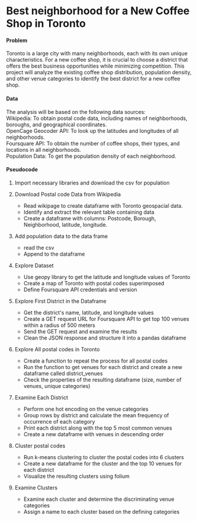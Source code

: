 # Best neighborhood for a New Coffee Shop in Toronto
#### Problem
Toronto is a large city with many neighborhoods, each with its own unique characteristics. For a new coffee shop, it is crucial to choose a district that offers the best business opportunities while minimizing competition. This project will analyze the existing coffee shop distribution, population density, and other venue categories to identify the best district for a new coffee shop.

#### Data
The analysis will be based on the following data sources:</br>
Wikipedia: To obtain postal code data, including names of neighborhoods, boroughs, and geographical coordinates.</br>
OpenCage Geocoder API: To look up the latitudes and longitudes of all neighborhoods.</br>
Foursquare API: To obtain the number of coffee shops, their types, and locations in all neighborhoods.</br>
Population Data: To get the population density of each neighborhood.</br>

#### Pseudocode

1. Import necessary libraries and download the csv for population

2. Download Postal code Data from Wikipedia
   - Read wikipage to create dataframe with Toronto geospacial data.
   - Identify and extract the relevant table containing  data
   - Create a dataframe with columns: Postcode, Borough, Neighborhood, latitude, longitude.

3. Add population data to the data frame
   - read the csv 
   - Append to the dataframe

4. Explore Dataset
   - Use geopy library to get the latitude and longitude values of Toronto
   - Create a map of Toronto with postal codes superimposed
   - Define Foursquare API credentials and version

5. Explore First District in the Dataframe
   - Get the district's name, latitude, and longitude values
   - Create a GET request URL for Foursquare API to get top 100 venues within a radius of 500 meters
   - Send the GET request and examine the results
   - Clean the JSON response and structure it into a pandas dataframe

6. Explore All postal codes in Toronto
   - Create a function to repeat the process for all postal codes
   - Run the function to get venues for each district and create a new dataframe called district_venues
   - Check the properties of the resulting dataframe (size, number of venues, unique categories)

7. Examine Each District
   - Perform one hot encoding on the venue categories
   - Group rows by district and calculate the mean frequency of occurrence of each category
   - Print each district along with the top 5 most common venues
   - Create a new dataframe with venues in descending order

8. Cluster postal codes
   - Run k-means clustering to cluster the postal codes into 6 clusters
   - Create a new dataframe for the cluster and the top 10 venues for each district
   - Visualize the resulting clusters using folium

9. Examine Clusters
   - Examine each cluster and determine the discriminating venue categories
   - Assign a name to each cluster based on the defining categories
